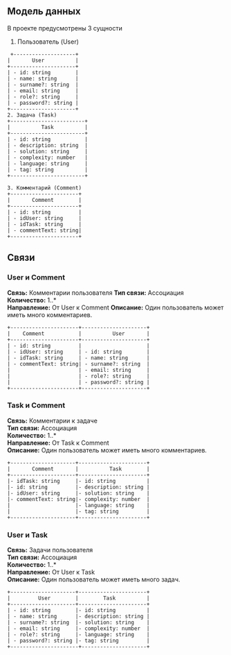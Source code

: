 ## Модель данных

В проекте предусмотрены 3 сущности

1. Пользователь (User)

```plaintext
 +--------------------+
|       User          |
+---------------------+
| - id: string        |
| - name: string      |
| - surname?: string  |
| - email: string     |
| - role?: string     |
| - password?: string |
+---------------------+
2. Задача (Task)
+------------------------+
|          Task          |
+------------------------+
| - id: string           |
| - description: string  |
| - solution: string     |
| - complexity: number   |
| - language: string     |
| - tag: string          |
+------------------------+

3. Комментарий (Comment)
+----------------------+
|       Comment        |
+----------------------+
| - id: string         |
| - idUser: string     |
| - idTask: string     |
| - commentText: string|
+----------------------+
```

## Связи

### User и Comment

**Связь:** Комментарии пользователя
**Тип связи:** Ассоциация  
**Количество:** 1..\*  
**Направление:** От User к Comment
**Описание:** Один пользователь может иметь много комментариев.

```plaintext
+----------------------+---------------------+
|    Comment           |          User       |
+----------------------+---------------------+
| - id: string         |                     |
| - idUser: string     | - id: string        |
| - idTask: string     | - name: string      |
| - commentText: string| - surname?: string  |
|                      | - email: string     |
|                      | - role?: string     |
|                      | - password?: string |
+----------------------+---------------------+

```

### Task и Comment

**Связь:** Комментарии к задаче  
**Тип связи:** Ассоциация  
**Количество:** 1..\*  
**Направление:** От Task к Comment  
**Описание:** Один пользователь может иметь много комментариев.

```plaintext
+---------------------+----------------------+
|       Comment       |          Task        |
+---------------------+----------------------+
|- idTask: string     |- id: string          |
|- id: string         |- description: string |
|- idUser: string     |- solution: string    |
|- commentText: string|- complexity: number  |
|                     |- language: string    |
|                     |- tag: string         |
+---------------------+----------------------+
```

### User и Task

**Связь:** Задачи пользователя  
**Тип связи:** Ассоциация  
**Количество:** 1..\*  
**Направление:** От User к Task  
**Описание:** Один пользователь может иметь много задач.

```plaintext
+---------------------+----------------------+
|         User        |        Task          |
+---------------------+----------------------+
| - id: string        |- id: string          |
| - name: string      |- description: string |
| - surname?: string  |- solution: string    |
| - email: string     |- complexity: number  |
| - role?: string     |- language: string    |
| - password?: string |- tag: string         |
+----------------------+---------------------+
```
